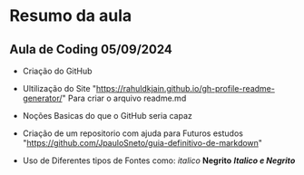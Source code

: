 # Resumo da aula #

## Aula de Coding 05/09/2024

- Criação do GitHub

- Ultilização do Site "https://rahuldkjain.github.io/gh-profile-readme-generator/" Para criar o arquivo readme.md

- Noções Basicas do que o GitHub seria capaz

- Criação de um repositorio com ajuda para Futuros estudos "https://github.com/JpauloSneto/guia-definitivo-de-markdown"

- Uso de Diferentes tipos de Fontes como:
  *italico*
  **Negrito**
  ***Italico e Negrito***
